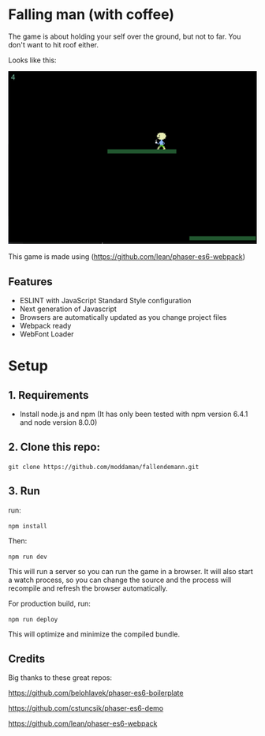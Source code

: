 # Falling man (with coffee)

The game is about holding your self over the ground, but not to far. You don't want to hit roof either. 

Looks like this:

![Image of the game](fallendemann.png)


This game is made using (https://github.com/lean/phaser-es6-webpack)

## Features
- ESLINT with JavaScript Standard Style configuration
- Next generation of Javascript
- Browsers are automatically updated as you change project files
- Webpack ready
- WebFont Loader


# Setup


## 1. Requirements

- Install node.js and npm (It has only been tested with npm version 6.4.1 and node version 8.0.0)

## 2. Clone this repo:

```git clone https://github.com/moddaman/fallendemann.git```

## 3. Run

run:

```npm install``` 

Then:

```npm run dev```

This will run a server so you can run the game in a browser. It will also start a watch process, so you can change the source and the process will recompile and refresh the browser automatically.

For production build, run:

```npm run deploy```

This will optimize and minimize the compiled bundle.

## Credits
Big thanks to these great repos:

https://github.com/belohlavek/phaser-es6-boilerplate         

https://github.com/cstuncsik/phaser-es6-demo      

https://github.com/lean/phaser-es6-webpack